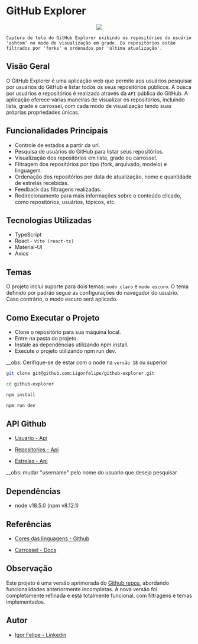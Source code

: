 
# GitHub Explorer

<div align="center">
  <img src="https://github.com/iigorfelipe/github/assets/87145566/9bc0986c-cb6d-418d-9228-9f23f650955a" />
</div>

`Captura de tela do GitHub Explorer exibindo os repositórios do usuário 'ashtom' no modo de visualização em grade. Os repositórios estão filtrados por 'forks' e ordenados por 'última atualização'.`

## Visão Geral

O GitHub Explorer é uma aplicação web que permite aos usuários pesquisar por usuários do GitHub e listar todos os seus repositórios públicos. A busca por usuários e repositórios é realizada através da `API` pública do GitHub. A aplicação oferece várias maneiras de visualizar os repositórios, incluindo lista, grade e carrossel, com cada modo de visualização tendo suas próprias propriedades únicas.

## Funcionalidades Principais

- Controle de estados a partir da url.
- Pesquisa de usuários do GitHub para listar seus repositórios.
- Visualização dos repositórios em lista, grade ou carrossel.
- Filtragem dos repositórios por tipo (fork, arquivado, modelo) e linguagem.
- Ordenação dos repositórios por data de atualização, nome e quantidade de estrelas recebidas.
- Feedback das filtragens realizadas.
- Redirecionamento para mais informações sobre o conteúdo clicado, como repositórios, usuários, tópicos, etc.

## Tecnologias Utilizadas

- TypeScript
- React - `Vite (react-ts)`
- Material-UI
- Axios

## Temas

O projeto inclui suporte para dois temas: `modo claro` e `modo escuro`. O tema definido por padrão segue as configurações do navegador do usuário. Caso contrário, o modo escuro será aplicado.

## Como Executar o Projeto

- Clone o repositório para sua máquina local.
- Entre na pasta do projeto.
- Instale as dependências utilizando npm install.
- Execute o projeto utilizando npm run dev.<br>

__obs: Cerifique-se de estar com o node na `versão 18` ou superior

```bash
git clone git@github.com:iigorfelipe/github-explorer.git
```

```bash
cd github-explorer
```

```bash
npm install
```

```bash
npm run dev
```

## API Github

- [Usuario - Api](https://api.github.com/users/username)

- [Repositorios - Api](https://api.github.com/users/username/repos)

- [Estrelas - Api](https://api.github.com/users/username/starred)

__obs: mudar "username" pelo nome do usuario que deseja pesquisar

## Dependências

- node v18.5.0 (npm v8.12.1)

## Referências

- [Cores das linguagens - Github](https://gist.github.com/robertpeteuil/bb2dc86f3b3e25d203664d61410bfa30)

- [Carrossel - Docs](https://www.npmjs.com/package/react-material-ui-carousel)

## Observação

Este projeto é uma versão aprimorada do [Github repos](https://github.com/iigorfelipe/github-repos), abordando funcionalidades anteriormente incompletas. A nova versão foi completamente refinada e está totalmente funcional, com filtragens e temas implementados.

## Autor

- [Igor Felipe - Linkedin](https://www.linkedin.com/in/iigor-felipe/)